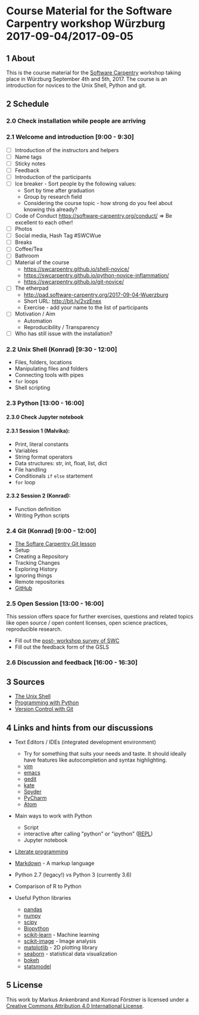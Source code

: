 # Course Material for the Software Carpentry workshop Würzburg 2017-09-04/2017-09-05

## 1 About

This is the course material for
the [Software Carpentry](http://software-carpentry.org/) workshop
taking place in Würzburg September 4th and 5th, 2017. The course is an
introduction for novices to the Unix Shell, Python and git.

## 2 Schedule

### 2.0 Check installation while people are arriving

### 2.1 Welcome and introduction [9:00 - 9:30]

- [ ] Introduction of the instructors and helpers
- [ ] Name tags
- [ ] Sticky notes
- [ ] Feedback
- [ ] Introduction of the participants
- [ ] Ice breaker - Sort people by the following values:
  - Sort by time after graduation
  - Group by research field
  - Considering the course topic - how strong do you feel about knowing this already?
- [ ] Code of Conduct https://software-carpentry.org/conduct/  => Be excellent to each other!
- [ ] Photos
- [ ] Social media, Hash Tag #SWCWue
- [ ] Breaks
- [ ] Coffee/Tea
- [ ] Bathroom
- [ ] Material of the course
  - https://swcarpentry.github.io/shell-novice/
  - https://swcarpentry.github.io/python-novice-inflammation/
  - https://swcarpentry.github.io/git-novice/
- [ ] The etherpad
  - http://pad.software-carpentry.org/2017-09-04-Wuerzburg
  -  Short URL: http://bit.ly/2vzEnex
  - Exercise - add your name to the list of participants
- [ ] Motivation / Aim
  - Automation
  - Reproducibility / Transparency
- [ ] Who has still issue with the installation?

### 2.2 Unix Shell (Konrad) [9:30 - 12:00]

- Files, folders, locations
- Manipulating files and folders
- Connecting tools with pipes
- `for` loops
- Shell scripting

### 2.3 Python [13:00 - 16:00]

#### 2.3.0 Check Jupyter notebook

#### 2.3.1 Session 1 (Malvika):

- Print, literal constants
- Variables
- String format operators
- Data structures: str, int, float, list, dict
- File handling
- Conditionals `if` `else` startement
- `for` loop

#### 2.3.2 Session 2 (Konrad):

- Function definition
- Writing Python scripts

### 2.4 Git (Konrad) [9:00 - 12:00]

- [The Softare Carpentry Git lesson](https://swcarpentry.github.io/git-novice/)
- Setup
- Creating a Repository
- Tracking Changes
- Exploring History
- Ignoring things
- Remote repositories
- [GitHub](https://github.com/)

### 2.5 Open Session [13:00 - 16:00]

This session offers space for further exercises, questions and related
topics like open source / open content licenses, open science practices,
reproducible research.

- Fill out the [post- workshop survey of
  SWC](https://www.surveymonkey.com/r/swc_post_workshop_v1?workshop_id=2017-07-03-Wuerzburg)
- Fill out the feedback form of the GSLS

### 2.6 Discussion and feedback [16:00 - 16:30]

## 3 Sources

- [The Unix Shell](https://swcarpentry.github.io/shell-novice/)
- [Programming with Python](https://swcarpentry.github.io/python-novice-inflammation/)
- [Version Control with Git](https://swcarpentry.github.io/git-novice/)

## 4 Links and hints from our discussions

- Text Editors / IDEs (integrated development environment)
  - Try for something that suits your needs and taste. It should
    ideally have features like autocompletion and syntax highlighting.
  - [vim](http://www.vim.org/)
  - [emacs](https://www.gnu.org/software/emacs/)
  - [gedit](https://wiki.gnome.org/Apps/Gedit)
  - [kate](https://kate-editor.org/)
  - [Spyder](https://pythonhosted.org/spyder/)
  - [PyCharm](https://www.jetbrains.com/pycharm/)
  - [Atom](https://atom.io/)

- Main ways to work with Python
  - Script
  - interactive after calling "python" or "ipython" ([REPL](https://en.wikipedia.org/wiki/Read%E2%80%93eval%E2%80%93print_loop))
  - Jupyter notebook

- [Literate programming](https://de.wikipedia.org/wiki/Literate_programming)

- [Markdown](https://en.wikipedia.org/wiki/Markdown) - A markup language
- Python 2.7 (legacy!) vs Python 3 (currently 3.6)
- Comparison of R to Python

- Useful Python libraries
  - [pandas](http://pandas.pydata.org/)
  - [numpy](http://www.numpy.org/)
  - [scipy](https://www.scipy.org/)
  - [Biopython](http://biopython.org/) 
  - [scikit-learn](http://scikit-learn.org) - Machine learning
  - [scikit-image](http://scikit-image.org/) - Image analysis
  - [matplotlib](http://matplotlib.org/) - 2D plotting library
  - [seaborn](https://seaborn.pydata.org/) - statistical data visualization
  - [bokeh](http://bokeh.pydata.org)
  - [statsmodel](http://statsmodels.sourceforge.net/)

## 5 License

This work by Markus Ankenbrand and Konrad Förstner is
licensed under a
[Creative Commons Attribution 4.0 International License](https://creativecommons.org/licenses/by/4.0/).
